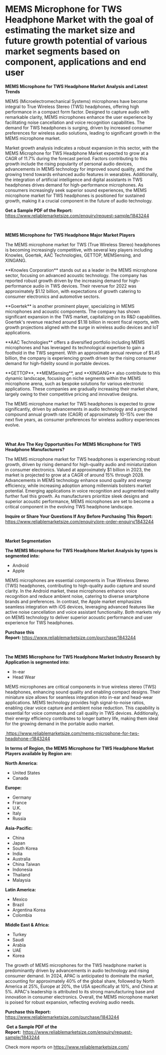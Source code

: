 <p><h1>MEMS Microphone for TWS Headphone Market with the goal of estimating the market size and future growth potential of various market segments based on component, applications and end user</h1></p><p><strong>MEMS Microphone for TWS Headphone Market Analysis and Latest Trends</strong></p>
<p><p>MEMS (Microelectromechanical Systems) microphones have become integral to True Wireless Stereo (TWS) headphones, offering high performance in a compact form factor. Designed to capture audio with remarkable clarity, MEMS microphones enhance the user experience by facilitating noise cancellation and voice recognition capabilities. The demand for TWS headphones is surging, driven by increased consumer preferences for wireless audio solutions, leading to significant growth in the MEMS microphone market.</p><p>Market growth analysis indicates a robust expansion in this sector, with the MEMS Microphone for TWS Headphone Market expected to grow at a CAGR of 11.7% during the forecast period. Factors contributing to this growth include the rising popularity of personal audio devices, advancements in MEMS technology for improved sound quality, and the growing trend towards enhanced audio features in wearables. Additionally, the integration of artificial intelligence and digital assistants in TWS headphones drives demand for high-performance microphones. As consumers increasingly seek superior sound experiences, the MEMS microphone market for TWS headphones is positioned for sustained growth, making it a crucial component in the future of audio technology.</p></p>
<p><strong>Get a Sample PDF of the Report:&nbsp;</strong> <a href="https://www.reliablemarketsize.com/enquiry/request-sample/1843244?utm_campaign=2944&utm_medium=2&utm_source=Github&utm_content=ia&utm_term=06042025&utm_id=mems-microphone-for-tws-headphone">https://www.reliablemarketsize.com/enquiry/request-sample/1843244</a></p>
<p>&nbsp;</p>
<p><strong>MEMS Microphone for TWS Headphone Major Market Players</strong></p>
<p><p>The MEMS microphone market for TWS (True Wireless Stereo) headphones is becoming increasingly competitive, with several key players including Knowles, Goertek, AAC Technologies, GETTOP, MEMSensing, and XINGANG. </p><p>**Knowles Corporation** stands out as a leader in the MEMS microphone sector, focusing on advanced acoustic technology. The company has reported robust growth driven by the increasing demand for high-performance audio in TWS devices. Their revenue for 2022 was approximately $1.12 billion, with expectations of growth catering to consumer electronics and automotive sectors.</p><p>**Goertek** is another prominent player, specializing in MEMS microphones and acoustic components. The company has shown significant expansion in the TWS market, capitalizing on its R&D capabilities. Goertek's revenue reached around $1.18 billion in recent fiscal reports, with growth projections aligned with the surge in wireless audio devices and IoT applications.</p><p>**AAC Technologies** offers a diversified portfolio including MEMS microphones and has leveraged its technological expertise to gain a foothold in the TWS segment. With an approximate annual revenue of $1.45 billion, the company is experiencing growth driven by the rising consumer demand for high-fidelity sound in portable devices.</p><p>**GETTOP**, **MEMSensing**, and **XINGANG** also contribute to this dynamic landscape, focusing on niche segments within the MEMS microphone arena, such as bespoke solutions for various electronic applications. These companies are gradually increasing their market share, largely owing to their competitive pricing and innovative designs.</p><p>The MEMS microphone market for TWS headphones is expected to grow significantly, driven by advancements in audio technology and a projected compound annual growth rate (CAGR) of approximately 10-15% over the next five years, as consumer preferences for wireless auditory experiences evolve.</p></p>
<p>&nbsp;</p>
<p><strong>What Are The Key Opportunities For MEMS Microphone for TWS Headphone Manufacturers?</strong></p>
<p><p>The MEMS microphone market for TWS headphones is experiencing robust growth, driven by rising demand for high-quality audio and miniaturization in consumer electronics. Valued at approximately $1 billion in 2023, the market is projected to grow at a CAGR of around 15% through 2028. Advancements in MEMS technology enhance sound quality and energy efficiency, while increasing adoption among millennials bolsters market potential. Emerging applications in voice recognition and augmented reality further fuel this growth. As manufacturers prioritize sleek designs and superior acoustic performance, MEMS microphones are set to become a critical component in the evolving TWS headphone landscape.</p></p>
<p><strong>Inquire or Share Your Questions If Any Before Purchasing This Report:</strong> <a href="https://www.reliablemarketsize.com/enquiry/pre-order-enquiry/1843244?utm_campaign=2944&utm_medium=2&utm_source=Github&utm_content=ia&utm_term=06042025&utm_id=mems-microphone-for-tws-headphone">https://www.reliablemarketsize.com/enquiry/pre-order-enquiry/1843244</a></p>
<p>&nbsp;</p>
<p><strong>Market Segmentation</strong></p>
<p><strong>The MEMS Microphone for TWS Headphone Market Analysis by types is segmented into:</strong></p>
<p><ul><li>Android</li><li>Apple</li></ul></p>
<p><p>MEMS microphones are essential components in True Wireless Stereo (TWS) headphones, contributing to high-quality audio capture and sound clarity. In the Android market, these microphones enhance voice recognition and reduce ambient noise, catering to diverse smartphone brands and preferences. In contrast, the Apple market emphasizes seamless integration with iOS devices, leveraging advanced features like active noise cancellation and voice assistant functionality. Both markets rely on MEMS technology to deliver superior acoustic performance and user experience for TWS headphones.</p></p>
<p><strong>Purchase this Report:&nbsp;</strong><a href="https://www.reliablemarketsize.com/purchase/1843244?utm_campaign=2944&utm_medium=2&utm_source=Github&utm_content=ia&utm_term=06042025&utm_id=mems-microphone-for-tws-headphone">https://www.reliablemarketsize.com/purchase/1843244</a></p>
<p>&nbsp;</p>
<p><strong>The MEMS Microphone for TWS Headphone Market Industry Research by Application is segmented into:</strong></p>
<p><ul><li>In-ear</li><li>Head Wear</li></ul></p>
<p><p>MEMS microphones are critical components in true wireless stereo (TWS) headphones, enhancing sound quality and enabling compact designs. Their miniature size allows for seamless integration into in-ear and head-wear applications. MEMS technology provides high signal-to-noise ratios, enabling clear voice capture and ambient noise reduction. This capability is essential for voice commands and call quality in TWS devices. Additionally, their energy efficiency contributes to longer battery life, making them ideal for the growing demand in the portable audio market.</p></p>
<p><a href="https://www.reliablemarketsize.com/mems-microphone-for-tws-headphone-r1843244?utm_campaign=2944&utm_medium=2&utm_source=Github&utm_content=ia&utm_term=06042025&utm_id=mems-microphone-for-tws-headphone">&nbsp;https://www.reliablemarketsize.com/mems-microphone-for-tws-headphone-r1843244</a></p>
<p><strong>In terms of Region, the MEMS Microphone for TWS Headphone Market Players available by Region are:</strong></p>
<p>
    <p> <strong> North America: </strong>
        <ul>
            <li>United States</li>
            <li>Canada</li>
        </ul>
        </p> 
    <p> <strong> Europe: </strong>
        <ul>
            <li>Germany</li>
            <li>France</li>
            <li>U.K.</li>
            <li>Italy</li>
            <li>Russia</li>
        </ul>
        </p> 
    <p> <strong> Asia-Pacific: </strong>
        <ul>
            <li>China</li>
            <li>Japan</li>
            <li>South Korea</li>
            <li>India</li>
            <li>Australia</li>
            <li>China Taiwan</li>
            <li>Indonesia</li>
            <li>Thailand</li>
            <li>Malaysia</li>
        </ul>
        </p> 
    <p> <strong> Latin America: </strong>
        <ul>
            <li>Mexico</li>
            <li>Brazil</li>
            <li>Argentina Korea</li>
            <li>Colombia</li>
        </ul>
        </p> 
    <p> <strong> Middle East & Africa: </strong>
        <ul>
            <li>Turkey</li>
            <li>Saudi</li>
            <li>Arabia</li>
            <li>UAE</li>
            <li>Korea</li>
        </ul>
    </p>
    </p>
<p><p>The growth of MEMS microphones for the TWS headphone market is predominantly driven by advancements in audio technology and rising consumer demand. In 2024, APAC is anticipated to dominate the market, accounting for approximately 40% of the global share, followed by North America at 25%, Europe at 20%, the USA specifically at 10%, and China at 5%. APAC's leadership is attributed to its strong manufacturing base and innovation in consumer electronics. Overall, the MEMS microphone market is poised for robust expansion, reflecting evolving audio needs.</p></p>
<p><strong>Purchase this Report: </strong><a href="https://www.reliablemarketsize.com/purchase/1843244?utm_campaign=2944&utm_medium=2&utm_source=Github&utm_content=ia&utm_term=06042025&utm_id=mems-microphone-for-tws-headphone">https://www.reliablemarketsize.com/purchase/1843244</a></p>
<p>&nbsp;<strong>Get a Sample PDF of the Report:&nbsp;&nbsp;</strong><a href="https://www.reliablemarketsize.com/enquiry/request-sample/1843244?utm_campaign=2944&utm_medium=2&utm_source=Github&utm_content=ia&utm_term=06042025&utm_id=mems-microphone-for-tws-headphone">https://www.reliablemarketsize.com/enquiry/request-sample/1843244</a></p>
<p><strong></strong></p>
<p>Check more reports on <a href="https://www.reliablemarketsize.com/?utm_campaign=2944&utm_medium=2&utm_source=Github&utm_content=ia&utm_term=06042025&utm_id=mems-microphone-for-tws-headphone">https://www.reliablemarketsize.com/</a></p>